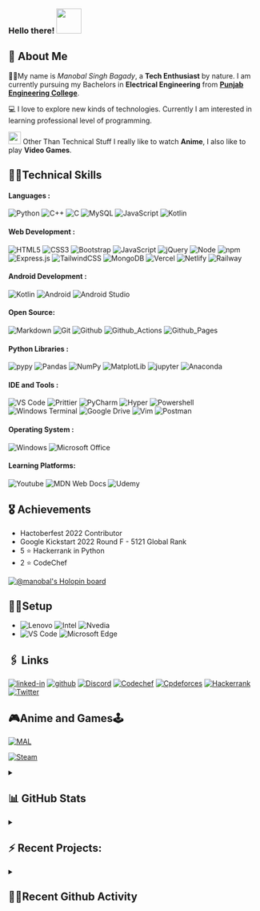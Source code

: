 ### Hello there! <img src="https://media.giphy.com/media/26Fxy3Iz1ari8oytO/giphy.gif" width="50px" height="50px">

## 🙂 About Me

👨‍🎓My name is *Manobal Singh Bagady*, a **Tech Enthusiast** by nature. I am currently pursuing my Bachelors in **Electrical Engineering** from [**Punjab Engineering College**](https://pec.ac.in/).

💻 I love to explore new kinds of technologies. Currently I am interested in learning professional level of programming.

<img src="https://media.giphy.com/media/3ohc0YpD0LR5wRyz1S/giphy.gif" width="25px" height="25px"> Other Than Technical Stuff I really like to watch **Anime**, I also like to play **Video Games**.

## 🤹‍♂️Technical Skills

#### Languages :

![Python](https://img.shields.io/badge/Python-3776AB?style=for-the-badge&logo=python&logoColor=white)
![C++](https://img.shields.io/badge/C%2B%2B-00599C?style=for-the-badge&logo=c%2B%2B&logoColor=white)
 ![C](https://img.shields.io/badge/C-00599C?style=for-the-badge&logo=c&logoColor=white)
 ![MySQL](https://img.shields.io/badge/MySQL-00000F?style=for-the-badge&logo=mysql&logoColor=white)
 ![JavaScript](https://img.shields.io/badge/JavaScript-323330?style=for-the-badge&logo=javascript&logoColor=F7DF1E)
 ![Kotlin](https://img.shields.io/badge/Kotlin-7F52FF.svg?style=for-the-badge&logo=Kotlin&logoColor=white)
 

#### Web Development :
 ![HTML5](https://img.shields.io/badge/HTML5-E34F26?style=for-the-badge&logo=html5&logoColor=white)
 ![CSS3](https://img.shields.io/badge/CSS3-1572B6?style=for-the-badge&logo=css3&logoColor=white)
 ![Bootstrap](https://img.shields.io/badge/Bootstrap-563D7C?style=for-the-badge&logo=bootstrap&logoColor=white)
 ![JavaScript](https://img.shields.io/badge/JavaScript-323330?style=for-the-badge&logo=javascript&logoColor=F7DF1E)
 ![jQuery](https://img.shields.io/badge/jquery-%230769AD.svg?style=for-the-badge&logo=jquery&logoColor=white)
 ![Node](https://img.shields.io/badge/Node.js-339933?style=for-the-badge&logo=nodedotjs&logoColor=white)
 ![npm](https://img.shields.io/badge/npm-CB3837?style=for-the-badge&logo=npm&logoColor=white)
 ![Express.js](https://img.shields.io/badge/express.js-%23404d59.svg?style=for-the-badge&logo=express&logoColor=%2361DAFB)
 ![TailwindCSS](https://img.shields.io/badge/tailwindcss-%2338B2AC.svg?style=for-the-badge&logo=tailwind-css&logoColor=white)
 ![MongoDB](https://img.shields.io/badge/MongoDB-%234ea94b.svg?style=for-the-badge&logo=mongodb&logoColor=white)
 ![Vercel](https://img.shields.io/badge/vercel-%23000000.svg?style=for-the-badge&logo=vercel&logoColor=white)
 ![Netlify](https://img.shields.io/badge/netlify-%23000000.svg?style=for-the-badge&logo=netlify&logoColor=#00C7B7)
 ![Railway](https://img.shields.io/badge/Railway-0B0D0E.svg?style=for-the-badge&logo=Railway&logoColor=white)
 
 #### Android Development :
 ![Kotlin](https://img.shields.io/badge/Kotlin-7F52FF.svg?style=for-the-badge&logo=Kotlin&logoColor=white)
 ![Android](https://img.shields.io/badge/Android-3DDC84.svg?style=for-the-badge&logo=Android&logoColor=white)
 ![Android Studio](https://img.shields.io/badge/Android%20Studio-3DDC84.svg?style=for-the-badge&logo=Android-Studio&logoColor=white)
 

 #### Open Source:
 ![Markdown](https://img.shields.io/badge/Markdown-000000?style=for-the-badge&logo=markdown&logoColor=white)
 ![Git](https://img.shields.io/badge/GIT-E44C30?style=for-the-badge&logo=git&logoColor=white)
 ![Github](https://img.shields.io/badge/GitHub-100000?style=for-the-badge&logo=github&logoColor=white)
 ![Github_Actions](https://img.shields.io/badge/GitHub_Actions-2088FF?style=for-the-badge&logo=github-actions&logoColor=white)
 ![Github_Pages](https://img.shields.io/badge/GitHub%20Pages-222222?style=for-the-badge&logo=GitHub%20Pages&logoColor=white)

 #### Python Libraries :
 ![pypy](https://img.shields.io/badge/pypi-3775A9?style=for-the-badge&logo=pypi&logoColor=white)
 ![Pandas](https://img.shields.io/badge/Pandas-2C2D72?style=for-the-badge&logo=pandas&logoColor=white)
 ![NumPy](https://img.shields.io/badge/Numpy-777BB4?style=for-the-badge&logo=numpy&logoColor=white)
 ![MatplotLib](https://img.shields.io/badge/MatplotLib-14354C?style=for-the-badge&logo=python&logoColor=white)
 ![jupyter](https://img.shields.io/badge/Jupyter-F37626.svg?&style=for-the-badge&logo=Jupyter&logoColor=white)
 ![Anaconda](https://img.shields.io/badge/Anaconda-%2344A833.svg?style=for-the-badge&logo=anaconda&logoColor=white)

 #### IDE and Tools :
 ![VS Code](https://img.shields.io/badge/Visual_Studio_Code-0078D4?style=for-the-badge&logo=visual%20studio%20code&logoColor=white)
 ![Prittier](https://img.shields.io/badge/prettier-1A2C34?style=for-the-badge&logo=prettier&logoColor=F7BA3E)
 ![PyCharm](https://img.shields.io/badge/PyCharm-000000.svg?&style=for-the-badge&logo=PyCharm&logoColor=white)
 ![Hyper](https://img.shields.io/badge/Hyper-000000?style=for-the-badge&logo=hyper&logoColor=white)
 ![Powershell](https://img.shields.io/badge/powershell-5391FE?style=for-the-badge&logo=powershell&logoColor=white)
 ![Windows Terminal](https://img.shields.io/badge/windows%20terminal-4D4D4D?style=for-the-badge&logo=windows%20terminal&logoColor=white)
 ![Google Drive](https://img.shields.io/badge/Google%20Drive-4285F4?style=for-the-badge&logo=googledrive&logoColor=white)
 ![Vim](https://img.shields.io/badge/VIM-%2311AB00.svg?style=for-the-badge&logo=vim&logoColor=white)
 ![Postman](https://img.shields.io/badge/Postman-FF6C37?style=for-the-badge&logo=postman&logoColor=white)
 
#### Operating System :
 ![Windows](https://img.shields.io/badge/Windows-0078D6?style=for-the-badge&logo=windows&logoColor=white)
 ![Microsoft Office](https://img.shields.io/badge/Microsoft_Office-D83B01?style=for-the-badge&logo=microsoft-office&logoColor=white)

#### Learning Platforms:
![Youtube](https://img.shields.io/badge/YouTube-FF0000?style=for-the-badge&logo=youtube&logoColor=white)
 ![MDN Web Docs](https://img.shields.io/badge/MDN_Web_Docs-black?style=for-the-badge&logo=mdnwebdocs&logoColor=white)
 ![Udemy](https://img.shields.io/badge/Udemy-EC5252?style=for-the-badge&logo=Udemy&logoColor=white)
 

## 🎖️ Achievements

- Hactoberfest 2022 Contributor
- Google Kickstart 2022 Round F - 5121 Global Rank
- 5 ⭐ Hackerrank in Python
- 2 ⭐ CodeChef

[![@manobal's Holopin board](https://holopin.io/api/user/board?user=manobal)](https://holopin.io/@manobal)

## 👨‍💻Setup

- ![Lenovo](https://img.shields.io/badge/lenovo%20Legion%20laptop-E2231A?style=for-the-badge&logo=lenovo&logoColor=white)
![Intel](https://img.shields.io/badge/Intel%20Core_i5_9th-0071C5?style=for-the-badge&logo=intel&logoColor=white)
![Nvedia](https://img.shields.io/badge/NVIDIA-GTX1650-76B900?style=for-the-badge&logo=nvidia&logoColor=white)
- ![VS Code](https://img.shields.io/badge/Visual_Studio_Code-0078D4?style=for-the-badge&logo=visual%20studio%20code&logoColor=white)
![Microsoft Edge](https://img.shields.io/badge/Microsoft_Edge-0078D7?style=for-the-badge&logo=Microsoft-edge&logoColor=white)

## 🖇️ Links

[![linked-in](https://img.shields.io/badge/Linked_In-0077B5?style=for-the-badge&logo=LinkedIn&logoColor=white)](https://www.linkedin.com/in/manobal-singh-bagady-467aa7228/)
[![github](https://img.shields.io/badge/GitHub-000000?style=for-the-badge&logo=GitHub&logoColor=white)](https://github.com/Manobal-Singh-Bagady)
[![Discord](https://img.shields.io/badge/Discord-7289DA?style=for-the-badge&logo=discord&logoColor=white)](https://discord.com/users/689392951670865960)
[![Codechef](https://img.shields.io/badge/Codechef-%23B92B27.svg?&style=for-the-badge&logo=Codechef&logoColor=white)](https://www.codechef.com/users/manobal_bagady)
[![Cpdeforces](https://img.shields.io/badge/Codeforces-445f9d?style=for-the-badge&logo=Codeforces&logoColor=white)](https://codeforces.com/profile/manobalsinghbagady)
[![Hackerrank](https://img.shields.io/badge/-Hackerrank-2EC866?style=for-the-badge&logo=HackerRank&logoColor=white)](https://www.hackerrank.com/Manobal_S_Bagady)
[![Twitter](https://img.shields.io/badge/Twitter-1DA1F2?style=for-the-badge&logo=twitter&logoColor=white)](https://twitter.com/ManobalS_Bagady)

## 🎮Anime and Games🕹️

[![MAL](https://img.shields.io/badge/Myanimelist-2E51A2?style=for-the-badge&logo=myanimelist&logoColor=white)](https://myanimelist.net/profile/Manobal)

[![Steam](https://img.shields.io/badge/Steam-000000?style=for-the-badge&logo=steam&logoColor=white)](https://steamcommunity.com/profiles/76561199082816824/)

<details>
  <summary><h2>📊 GitHub Stats</h2></summary>

  <!-- <img align="left" alt="codeSTACKr's GitHub Stats" src="https://github-readme-stats.vercel.app/api?username=Manobal-Singh-Bagady&show_icons=true&hide_border=false&title_color=ff652f&icon_color=FFE400&bg_color=09131B&text_color=ffffff&border_color=0c1a25" /> 


1. 🎉 Merged PR [#1](https://github.com/Manobal-Singh-Bagady/Manobal-Singh-Bagady/pull/1) in [Manobal-Singh-Bagady/Manobal-Singh-Bagady](https://github.com/Manobal-Singh-Bagady/Manobal-Singh-Bagady)
2. 💪 Opened PR [#1](https://github.com/Manobal-Singh-Bagady/Manobal-Singh-Bagady/pull/1) in [Manobal-Singh-Bagady/Manobal-Singh-Bagady](https://github.com/Manobal-Singh-Bagady/Manobal-Singh-Bagady)
3. ❌ Closed PR [#21](https://github.com/DSA-n-DEV/Daily-Questions/pull/21) in [DSA-n-DEV/Daily-Questions](https://github.com/DSA-n-DEV/Daily-Questions)
4. 🎉 Merged PR [#19](https://github.com/DSA-n-DEV/Daily-Questions/pull/19) in [DSA-n-DEV/Daily-Questions](https://github.com/DSA-n-DEV/Daily-Questions)
5. 🎉 Merged PR [#18](https://github.com/DSA-n-DEV/Daily-Questions/pull/18) in [DSA-n-DEV/Daily-Questions](https://github.com/DSA-n-DEV/Daily-Questions)

-->
  
<div align="center">
  <img src="https://github-profile-trophy.vercel.app/?username=Manobal-Singh-Bagady&row=1&column=6&margin-h=8&theme=darkhub&count_private=true&margin-w=15&no-frame=true" alt="profile trophies" />
  <br />
  <img src="https://github-readme-stats-brqkpfqtj-msb.vercel.app/api?username=Manobal-Singh-Bagady&show_icons=true&include_all_commits=true&count_private=true&include_orgs=true&locale=en&hide_border=true&theme=tokyonight" alt="MSB Kumar's GitHub Stats">
  <br />
  <img src="https://github-readme-stats-brqkpfqtj-msb.vercel.app/api/top-langs?username=Manobal-Singh-Bagady&theme=tokyonight&count_private=true&include_orgs=true&show_icons=true&locale=en">
  <br />
  <img src="https://visitor-badge.laobi.icu/badge?page_id=Manobal-Singh-Bagady.Manobal-Singh-Bagady" alt="visitors" >
</div>

</details>

<details>
<summary><h2>⚡ Recent Projects:</h2></summary>

- [Personal Blog App](https://github.com/MSB-s-Projects/PersonalBlog-app)
- [Newsletter SignUp Website](https://github.com/MSB-s-Projects/Newsletter-SignUP)
- [The Weather App](https://github.com/MSB-s-Projects/The-Weather-App)
- [The Simon Game](https://github.com/MSB-s-Projects/The-Simon-Game)
- [Drum Kit](https://github.com/MSB-s-Projects/Drum-Kit)
- [The Dice Game](https://github.com/MSB-s-Projects/The-Dice-Game)
- [tindog project](https://msb-s-projects.github.io/tindog-project/)
- [HTML tags](https://msb-s-projects.github.io/HTML-tags/)
- [Speed of Loops in Python](https://github.com/MSB-s-Projects/Speed-of-Loops-in-Python)

</details>

<details>
  <summary><h2>🏃‍♂️Recent Github Activity</h2></summary>
  
<!--RECENT_ACTIVITY:start-->
1. ⬆️ Pushed 3 commit(s) to [MSB-s-Projects/Wiki-Api](https://github.com/MSB-s-Projects/Wiki-Api)<br>
2. 📔 Created new repository [MSB-s-Projects/Wiki-Api](https://github.com/MSB-s-Projects/Wiki-Api)<br>
3. ⬆️ Pushed 1 commit(s) to [MSB-s-Projects/PersonalBlog-app](https://github.com/MSB-s-Projects/PersonalBlog-app)<br>
4. ⬆️ Pushed 1 commit(s) to [Manobal-Singh-Bagady/Manobal-Singh-Bagady](https://github.com/Manobal-Singh-Bagady/Manobal-Singh-Bagady)<br>
5. ⬆️ Pushed 1 commit(s) to [MSB-s-Projects/PersonalBlog-app](https://github.com/MSB-s-Projects/PersonalBlog-app)<br>
<!--RECENT_ACTIVITY:end-->
 
<!--RECENT_ACTIVITY:last_update-->
Last Updated: Wednesday, January 18th, 2023, 4:23:18 AM
<!--RECENT_ACTIVITY:last_update_end-->

</details>
